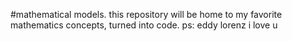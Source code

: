 #mathematical models. this repository will be home to my favorite mathematics concepts, turned into code. ps: eddy lorenz i love u
